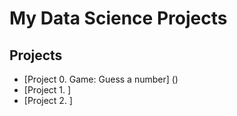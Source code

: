 # My Data Science Projects

## Projects 

* [Project 0. Game: Guess a number] ()
* [Project 1. ]
* [Project 2. ]
